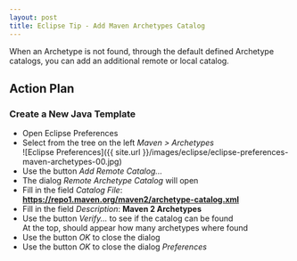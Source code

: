 ```yaml
---
layout: post
title: Eclipse Tip - Add Maven Archetypes Catalog
---
```

When an Archetype is not found, through the default defined Archetype catalogs, you can add an
additional remote or local catalog.


## Action Plan

### Create a New Java Template

- Open Eclipse Preferences
- Select from the tree on the left _Maven > Archetypes_  
![Eclipse Preferences]({{ site.url }}/images/eclipse/eclipse-preferences-maven-archetypes-00.jpg)
- Use the button _Add Remote Catalog..._
- The dialog _Remote Archetype Catalog_ will open
- Fill in the field _Catalog File_: __https://repo1.maven.org/maven2/archetype-catalog.xml__
- Fill in the field _Description_: __Maven 2 Archetypes__
- Use the button _Verify..._ to see if the catalog can be found  
  At the top, should appear how many archetypes where found
- Use the button _OK_ to close the dialog
- Use the button _OK_ to close the dialog _Preferences_
